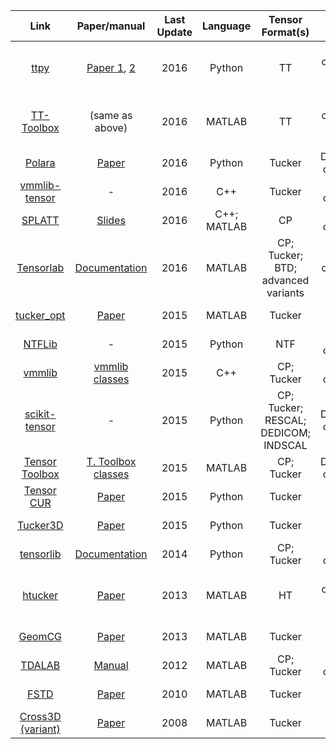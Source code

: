 | Link |  Paper/manual | Last Update | Language | Tensor Format(s) | Type
|:--:|:--:|:--:|:--:|:--:|:--:|
| [ttpy](https://github.com/oseledets/ttpy) | [Paper 1](http://spring.inm.ras.ru/osel/wp-content/plugins/wp-publications-archive/openfile.php?action=open&file=28), [2](http://www.mat.uniroma2.it/~tvmsscho/papers/Tyrtyshnikov5.pdf) | 2016 | Python | TT | Dense compression; adaptive sampling
| [TT-Toolbox](https://github.com/oseledets/TT-Toolbox) | (same as above) | 2016 | MATLAB | TT | Dense compression; adaptive sampling
| [Polara](https://github.com/Evfro/polara) | [Paper](https://arxiv.org/abs/1607.04228) | 2016 | Python | Tucker | Dense/sparse compression
| [vmmlib-tensor](https://github.com/rballester/vmmlib-tensor) | - | 2016 | C++ | Tucker | Dense compression
| [SPLATT](http://shaden.io/splatt.html) | [Slides](http://www.shaden.io/pdf/2015-Smith-SPLATT-slides.pdf) | 2016 | C++; MATLAB | CP | Sparse compression
| [Tensorlab](http://www.tensorlab.net/) | [Documentation](http://www.tensorlab.net/doc/) | 2016 | MATLAB | CP; Tucker; BTD; advanced variants | Dense and sparse compression; tensor completion
| [tucker_opt](http://www.lair.irb.hr/ikopriva/Data/PhD_Students/mfilipovic/tucker_low_rank_completion_codes.zip) | [Paper](http://www.lair.irb.hr/ikopriva/Data/PhD_Students/mfilipovic/tc_paper.pdf) | 2015 | MATLAB | Tucker | Tensor completion
| [NTFLib](https://github.com/stitchfix/NTFLib) | - | 2015 | Python | NTF | Sparse compression
| [vmmlib](https://github.com/VMML/vmmlib) | [vmmlib classes](https://files.ifi.uzh.ch/vmml/ta_tutorial/vmmlib_ta_classes.pdf) | 2015 | C++ | CP; Tucker | Dense compression
| [scikit-tensor](https://github.com/mnick/scikit-tensor) | - | 2015 | Python | CP; Tucker; RESCAL; DEDICOM; INDSCAL | Dense/sparse compression
| [Tensor Toolbox](http://www.sandia.gov/~tgkolda/TensorToolbox/index-2.6.html) | [T. Toolbox classes](http://dl.acm.org/citation.cfm?doid=1186785.1186794) | 2015 | MATLAB | CP; Tucker | Dense/sparse compression
| [Tensor CUR](https://github.com/arvindks/tensorcur) | [Paper](http://arxiv.org/pdf/1511.05208v3) | 2015 | Python | Tucker | Adaptive sampling
| [Tucker3D](https://github.com/rakhuba/tucker3d) | [Paper](http://arxiv.org/pdf/1402.5649.pdf) | 2015 | Python | Tucker | Adaptive sampling
| [tensorlib](https://github.com/tensorlib/tensorlib) | [Documentation](http://tensorlib.github.io/) | 2014 | Python | CP; Tucker | Dense compression
| [htucker](http://anchp.epfl.ch/htucker) | [Paper](http://sma.epfl.ch/~anchpcommon/publications/htucker.pdf) | 2013 | MATLAB | HT | Dense compression; adaptive samping
| [GeomCG](http://anchp.epfl.ch/geomCG) | [Paper](http://sma.epfl.ch/~anchpcommon/publications/tensorcompletion.pdf) | 2013 | MATLAB | Tucker | Tensor completion
| [TDALAB](http://bsp.brain.riken.jp/TDALAB/) | [Manual](http://bsp.brain.riken.jp/~zhougx/tdalab/tdalab_guide.pdf) | 2012 | MATLAB | CP; Tucker | Dense compression
| [FSTD](web.fi.uba.ar/~ccaiafa/Code/FSTD1_package.rar) | [Paper](http://ac.els-cdn.com/S0024379510001394/1-s2.0-S0024379510001394-main.pdf?_tid=2b4511cc-51c3-11e6-8551-00000aab0f01&acdnat=1469381116_ac0c8c104651f51a54c0664b7b9466cf) | 2010 | MATLAB | Tucker | Adaptive sampling
| [Cross3D (variant)](http://spring.inm.ras.ru/osel/download/3d.tgz) | [Paper](http://spring.inm.ras.ru/osel/wp-content/plugins/wp-publications-archive/openfile.php?action=open&file=5) | 2008 | MATLAB | Tucker | Adaptive sampling
